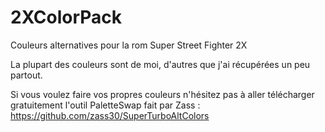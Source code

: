 # 2XColorPack
Couleurs alternatives pour la rom Super Street Fighter 2X

La plupart des couleurs sont de moi, d'autres que j'ai récupérées un peu partout. 

Si vous voulez faire vos propres couleurs n'hésitez pas à aller télécharger gratuitement l'outil PaletteSwap fait par Zass :
https://github.com/zass30/SuperTurboAltColors
